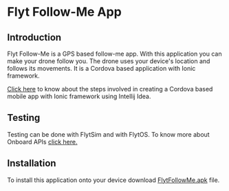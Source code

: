 <!--
#
# Licensed to the Apache Software Foundation (ASF) under one
# or more contributor license agreements.  See the NOTICE file
# distributed with this work for additional information
# regarding copyright ownership.  The ASF licenses this file
# to you under the Apache License, Version 2.0 (the
# "License"); you may not use this file except in compliance
# with the License.  You may obtain a copy of the License at
#
# http://www.apache.org/licenses/LICENSE-2.0
#
# Unless required by applicable law or agreed to in writing,
# software distributed under the License is distributed on an
# "AS IS" BASIS, WITHOUT WARRANTIES OR CONDITIONS OF ANY
#  KIND, either express or implied.  See the License for the
# specific language governing permissions and limitations
# under the License.
#

# Cordova Hooks

Cordova Hooks represent special scripts which could be added by application and plugin developers or even by your own build system  to customize cordova commands. See Hooks Guide for more details:  http://cordova.apache.org/docs/en/edge/guide_appdev_hooks_index.md.html#Hooks%20Guide.

-->

# Flyt Follow-Me App

## Introduction

Flyt Follow-Me is a GPS based follow-me app. With this application you can make your drone follow you. The drone
uses your device's location and follows its movements. It is a Cordova based application with Ionic framework.



[Click here](http://docs.flytbase.com/docs/FlytApps/Web_MobileApps.html) to
know about the steps involved in creating a Cordova based mobile app with
Ionic framework using Intellij Idea.

## Testing

Testing can be done with FlytSim and with FlytOS.
To know more about Onboard APIs [click here.](http://docs.flytbase.com/docs/FlytAPI/OnboardAPIs.html)


## Installation

To install this application onto your device download [FlytFollowMe.apk]( https://s3-us-west-2.amazonaws.com/flytos/SampleAndroidApk/FlytFollowMe.apk)
file.
